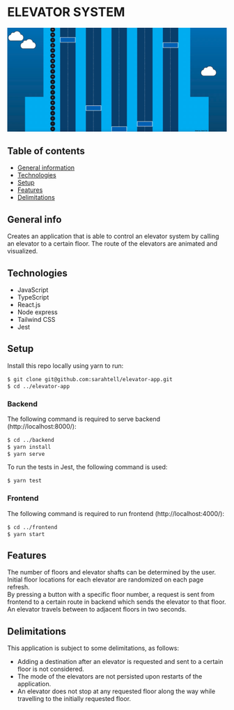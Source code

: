 # ELEVATOR SYSTEM

![elevator system](./elevator-app.png)

## Table of contents
* [General information](#general-info)
* [Technologies](#technologies)
* [Setup](#setup)
* [Features](#features)
* [Delimitations](#delimitations)

## General info
Creates an application that is able to control an elevator system by calling an elevator to a certain floor. 
The route of the elevators are animated and visualized.

## Technologies

* JavaScript
* TypeScript
* React.js
* Node express
* Tailwind CSS
* Jest

## Setup
Install this repo locally using yarn to run:
```
$ git clone git@github.com:sarahtell/elevator-app.git
$ cd ../elevator-app
```

### Backend
The following command is required to serve backend (http://localhost:8000/):
```
$ cd ../backend
$ yarn install
$ yarn serve
```

To run the tests in Jest, the following command is used: 
```
$ yarn test
```

### Frontend
The following command is required to run frontend (http://localhost:4000/):
```
$ cd ../frontend
$ yarn start
```

## Features
The number of floors and elevator shafts can be determined by the user. 
Initial floor locations for each elevator are randomized on each page refresh.  
By pressing a button with a specific floor number, a request is sent from frontend to a certain route in backend which sends the elevator to that floor.
An elevator travels between to adjacent floors in two seconds. 

## Delimitations
This application is subject to some delimitations, as follows: 

* Adding a destination after an elevator is requested and sent to a certain floor is not considered. 
* The mode of the elevators are not persisted upon restarts of the application. 
* An elevator does not stop at any requested floor along the way while travelling to the initially requested floor. 
